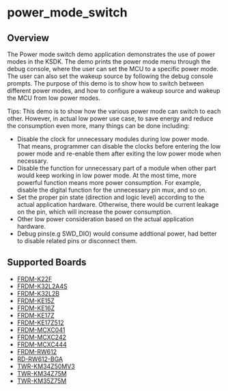 # power_mode_switch

## Overview
The Power mode switch demo application demonstrates the use of power modes in the KSDK. The demo prints the power mode menu
through the debug console, where the user can set the MCU to a specific power mode. The user can also set the wakeup
source by following the debug console prompts. The purpose of this demo is to show how to switch between different power
 modes, and how to configure a wakeup source and wakeup the MCU from low power modes.

 Tips:
 This demo is to show how the various power mode can switch to each other. However, in actual low power use case, to save energy and reduce the consumption even more, many things can be done including:
 - Disable the clock for unnecessary modules during low power mode. That means, programmer can disable the clocks before entering the low power mode and re-enable them after exiting the low power mode when necessary.
 - Disable the function for unnecessary part of a module when other part would keep working in low power mode. At the most time, more powerful function means more power consumption. For example, disable the digital function for the unnecessary pin mux, and so on.
 - Set the proper pin state (direction and logic level) according to the actual application hardware. Otherwise, there would be current leakage on the pin, which will increase the power consumption.
 - Other low power consideration based on the actual application hardware.
 - Debug pins(e.g SWD_DIO) would consume addtional power, had better to disable related pins or disconnect them.

## Supported Boards
- [FRDM-K22F](../../_boards/frdmk22f/demo_apps/power_mode_switch/example_board_readme.md)
- [FRDM-K32L2A4S](../../_boards/frdmk32l2a4s/demo_apps/power_mode_switch/example_board_readme.md)
- [FRDM-K32L2B](../../_boards/frdmk32l2b/demo_apps/power_mode_switch/example_board_readme.md)
- [FRDM-KE15Z](../../_boards/frdmke15z/demo_apps/power_mode_switch/example_board_readme.md)
- [FRDM-KE16Z](../../_boards/frdmke16z/demo_apps/power_mode_switch/example_board_readme.md)
- [FRDM-KE17Z](../../_boards/frdmke17z/demo_apps/power_mode_switch/example_board_readme.md)
- [FRDM-KE17Z512](../../_boards/frdmke17z512/demo_apps/power_mode_switch/example_board_readme.md)
- [FRDM-MCXC041](../../_boards/frdmmcxc041/demo_apps/power_mode_switch/example_board_readme.md)
- [FRDM-MCXC242](../../_boards/frdmmcxc242/demo_apps/power_mode_switch/example_board_readme.md)
- [FRDM-MCXC444](../../_boards/frdmmcxc444/demo_apps/power_mode_switch/example_board_readme.md)
- [FRDM-RW612](../../_boards/frdmrw612/demo_apps/power_mode_switch/example_board_readme.md)
- [RD-RW612-BGA](../../_boards/rdrw612bga/demo_apps/power_mode_switch/example_board_readme.md)
- [TWR-KM34Z50MV3](../../_boards/twrkm34z50mv3/demo_apps/power_mode_switch/example_board_readme.md)
- [TWR-KM34Z75M](../../_boards/twrkm34z75m/demo_apps/power_mode_switch/example_board_readme.md)
- [TWR-KM35Z75M](../../_boards/twrkm35z75m/demo_apps/power_mode_switch/example_board_readme.md)
